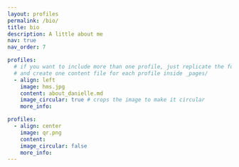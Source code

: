 ```yaml
---
layout: profiles
permalink: /bio/
title: bio
description: A little about me
nav: true
nav_order: 7

profiles:
  # if you want to include more than one profile, just replicate the following block
  # and create one content file for each profile inside _pages/
  - align: left
    image: hms.jpg
    content: about_danielle.md
    image_circular: true # crops the image to make it circular
    more_info:

profiles:
  - align: center
    image: qr.png
    content:
    image_circular: false
    more_info:
---
```

